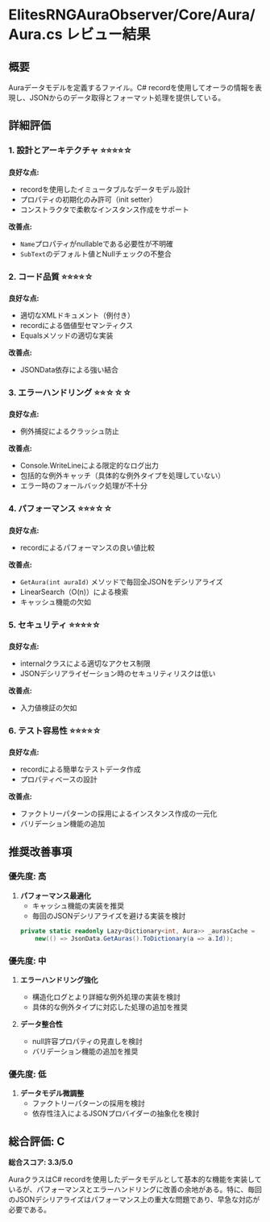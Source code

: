 # ElitesRNGAuraObserver/Core/Aura/Aura.cs レビュー結果

## 概要
Auraデータモデルを定義するファイル。C# recordを使用してオーラの情報を表現し、JSONからのデータ取得とフォーマット処理を提供している。

## 詳細評価

### 1. 設計とアーキテクチャ ⭐⭐⭐⭐☆
**良好な点:**
- recordを使用したイミュータブルなデータモデル設計
- プロパティの初期化のみ許可（init setter）
- コンストラクタで柔軟なインスタンス作成をサポート

**改善点:**
- `Name`プロパティがnullableである必要性が不明確
- `SubText`のデフォルト値とNullチェックの不整合

### 2. コード品質 ⭐⭐⭐⭐☆
**良好な点:**
- 適切なXMLドキュメント（例付き）
- recordによる価値型セマンティクス
- Equalsメソッドの適切な実装

**改善点:**
- JSONData依存による強い結合

### 3. エラーハンドリング ⭐⭐☆☆☆
**良好な点:**
- 例外捕捉によるクラッシュ防止

**改善点:**
- Console.WriteLineによる限定的なログ出力
- 包括的な例外キャッチ（具体的な例外タイプを処理していない）
- エラー時のフォールバック処理が不十分

### 4. パフォーマンス ⭐⭐⭐☆☆
**良好な点:**
- recordによるパフォーマンスの良い値比較

**改善点:**
- `GetAura(int auraId)` メソッドで毎回全JSONをデシリアライズ
- LinearSearch（O(n)）による検索
- キャッシュ機能の欠如

### 5. セキュリティ ⭐⭐⭐⭐☆
**良好な点:**
- internalクラスによる適切なアクセス制限
- JSONデシリアライゼーション時のセキュリティリスクは低い

**改善点:**
- 入力値検証の欠如

### 6. テスト容易性 ⭐⭐⭐⭐☆
**良好な点:**
- recordによる簡単なテストデータ作成
- プロパティベースの設計

**改善点:**
- ファクトリーパターンの採用によるインスタンス作成の一元化
- バリデーション機能の追加

## 推奨改善事項

### 優先度: 高
1. **パフォーマンス最適化**
   - キャッシュ機能の実装を推奨
   - 毎回のJSONデシリアライズを避ける実装を検討
   ```csharp
   private static readonly Lazy<Dictionary<int, Aura>> _aurasCache = 
       new(() => JsonData.GetAuras().ToDictionary(a => a.Id));
   ```

### 優先度: 中
1. **エラーハンドリング強化**
   - 構造化ログとより詳細な例外処理の実装を検討
   - 具体的な例外タイプに対応した処理の追加を推奨

2. **データ整合性**
   - null許容プロパティの見直しを検討
   - バリデーション機能の追加を推奨

### 優先度: 低
1. **データモデル微調整**
   - ファクトリーパターンの採用を検討
   - 依存性注入によるJSONプロバイダーの抽象化を検討

## 総合評価: C

**総合スコア: 3.3/5.0**

AuraクラスはC# recordを使用したデータモデルとして基本的な機能を実装しているが、パフォーマンスとエラーハンドリングに改善の余地がある。特に、毎回のJSONデシリアライズはパフォーマンス上の重大な問題であり、早急な対応が必要である。